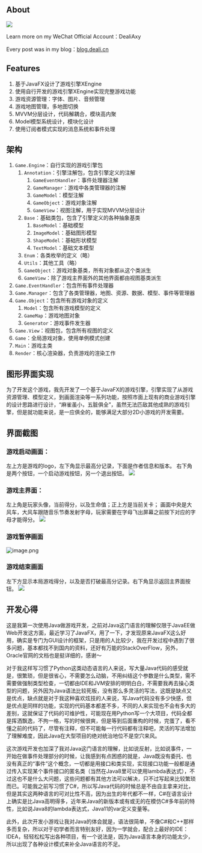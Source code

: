 ## About
![](https://upload-images.jianshu.io/upload_images/8869373-901590e019f6f85b.png?imageMogr2/auto-orient/strip%7CimageView2/2/w/1240)

Learn more on my WeChat Official Account：DealiAxy

Every post was in my blog：[blog.deali.cn](http://blog.deali.cn)


## Features
1. 基于JavaFX设计了游戏引擎XEngine
2. 使用自行开发的游戏引擎XEngine实现完整游戏功能
3. 游戏资源管理：字体、图片、音频管理
4. 游戏地图管理，多地图切换
5. MVVM分层设计，代码解耦合，模块高内聚
6. Model模型系统设计，模块化设计
7. 使用订阅者模式实现的消息系统和事件处理


## 架构
1. `Game.Engine`：自行实现的游戏引擎包
    1. `Annotation`：引擎注解包，包含引擎定义的注解
        1. `GameEventHandler`：事件处理器注解
        2. `GameManager`：游戏中各类管理器的注解
        3. `GameModel`：模型注解
        4. `GameObject`：游戏对象注解
        5. `GameView`：视图注解，用于实现MVVM分层设计
    2. `Base`：基础类包，包含了引擎定义的各种抽象基类
        1. `BaseModel`：基础模型
        2. `ImageModel`：基础图形模型
        3. `ShapeModel`：基础形状模型
        4. `TextModel`：基础文本模型
    3. `Enum`：各类枚举的定义（略）
    4. `Utils`：其他工具（略）
    5. `GameObject`：游戏对象基类，所有对象都从这个类派生
    6. `GameView`：除了游戏主界面外的其他界面都由视图基类派生
2. `Game.EventHandler`：包含所有事件处理器
3. `Game.Manager`：包含了各类管理器，地图、资源、数据、模型、事件等管理器
4. `Game.Object`：包含所有游戏对象的定义
    1. `Model`：包含所有游戏模型的定义
    2. `GameMap`：游戏地图对象
    3. `Generator`：游戏事件发生器
5. `Game.View`：视图包，包含所有视图的定义
6. `Game`：全局游戏对象，使用单例模式创建
7. `Main`：游戏主类
8. `Render`：核心渲染器，负责游戏的渲染工作


## 图形界面实现
为了开发这个游戏，我先开发了一个基于JavaFX的游戏引擎，引擎实现了从游戏资源管理、模型定义，到画面渲染等一系列功能，按照市面上现有的商业游戏引擎的设计思路进行设计，“麻雀虽小，五脏俱全”，虽然无法匹敌其他成熟的游戏引擎，但是就功能来说，是一应俱全的，能够满足大部分2D小游戏的开发需要。


## 界面截图
### 游戏启动画面：
左上方是游戏的logo，左下角显示最高分记录，下面是作者信息和版本。
右下角是两个按钮，一个启动游戏按钮，另一个退出按钮。
![](https://upload-images.jianshu.io/upload_images/8869373-fbde64fc99f06c85.png?imageMogr2/auto-orient/strip%7CimageView2/2/w/1240)

### 游戏主界面：
左上角是玩家头像，当前得分，以及生命值；正上方是当前关卡；
画面中央是大风车，大风车跟随音乐节奏发射字母，玩家需要在字母飞出屏幕之前按下对应的字母才能得分。
![](https://upload-images.jianshu.io/upload_images/8869373-2ffef771e37c67c3.png?imageMogr2/auto-orient/strip%7CimageView2/2/w/1240)

### 游戏暂停画面
![image.png](https://upload-images.jianshu.io/upload_images/8869373-c90595ad9ef2f8f5.png?imageMogr2/auto-orient/strip%7CimageView2/2/w/1240)

### 游戏结束画面
左下方显示本局游戏得分，以及是否打破最高分记录。右下角显示返回主界面按钮。
![](https://upload-images.jianshu.io/upload_images/8869373-bfabf0608d28e3eb.png?imageMogr2/auto-orient/strip%7CimageView2/2/w/1240)


## 开发心得
这是我第一次使用Java做游戏开发，之前对Java这门语言的理解仅限于JavaEE做Web开发这方面，最近学习了JavaFX，用了一下，才发现原来JavaFX这么好用，确实是专门为GUI设计的框架，只是用的人比较少，我在开发过程中遇到了很多问题，基本都找不到国内的资料，还好有万能的StackOverFlow，另外，Oracle官网的文档也是挺详细的，感谢～

对于我这样写习惯了Python这类动态语言的人来说，写大量Java代码的感受就是，很繁琐，但是很省心，不需要怎么动脑，不用纠结这个参数是什么类型，需不需要做强制类型检查，一切都由IDE和JVM安排的明明白白，不需要我再去操心类型的问题，另外因为Java语法比较死板，没有那么多灵活的写法，这既是缺点又是优点，缺点就是对于我这种喜欢炫技的人来说，写Java代码没有多少快感，但是优点是同样的功能，实现的代码基本都差不多，不同的人来实现也不会有多大的差别，这就保证了代码的可维护性，可能现在用Python写一个大项目，代码全都是挥洒飘逸，不拘一格，写的时候很爽，但是等到后面重构的时候，完蛋了，看不懂之前的代码了，尽管有注释，但不可能每一行代码都有注释吧，灵活的写法增加了理解难度，因此Java在大型项目的绝对统治地位不是空穴来风。

这次游戏开发也加深了我对Java这门语言的理解，比如说反射，比如说事件，一开始在做事件处理部分的时候，让我感到有点困惑的就是，Java既没有委托、也没有真正的“事件”这个概念，一切都是用接口和类实现，实现接口功能一般都是通过传入实现某个事件接口的匿名类（当然在Java8里可以使用lambda表达式），不过这也不是什么大问题，这些问题都有其他方法可以解决，只不过写起来比较繁琐而已。可能我之前写习惯了C#，所以写Java代码的时候总是不由自主拿来对比，但是其实这两种语言的可对比性不高，因为出生的年代都不一样，C#在语言设计上确实是比Java高明得多，近年来Java的新版本或有或无的在模仿C#多年前的特性，比如说Java8的lambda表达式，Java11的var定义变量等。

此外，此次开发小游戏让我对Java的体会就是，语法很简单，不像C#和C++那样多而复杂，所以对于初学者而言特别友好，因为一学就会，配合上最好的IDE：IDEA，轻轻松松写出各种项目，有一个说法是，因为Java语言本身的功能太少，所以出现了各种设计模式来补全Java语言的不足。

